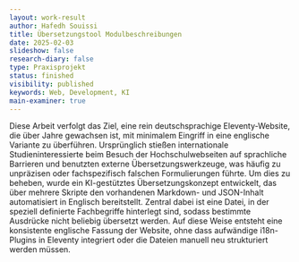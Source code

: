 ```yaml
---
layout: work-result
author: Hafedh Souissi
title: Übersetzungstool Modulbeschreibungen
date: 2025-02-03
slideshow: false
research-diary: false
type: Praxisprojekt
status: finished
visibility: published
keywords: Web, Development, KI
main-examiner: true
---
```

Diese Arbeit verfolgt das Ziel, eine rein deutschsprachige Eleventy-Website, die über Jahre gewachsen ist, mit minimalem Eingriff in eine englische Variante zu überführen. Ursprünglich stießen internationale Studieninteressierte beim Besuch der Hochschulwebseiten auf sprachliche Barrieren und benutzten externe Übersetzungswerkzeuge, was häufig zu unpräzisen oder fachspezifisch falschen Formulierungen führte. Um dies zu beheben, wurde ein KI-gestütztes Übersetzungskonzept entwickelt, das über mehrere Skripte den vorhandenen Markdown- und JSON-Inhalt automatisiert in Englisch bereitstellt. Zentral dabei ist eine Datei, in der speziell definierte Fachbegriffe hinterlegt sind, sodass bestimmte Ausdrücke nicht beliebig übersetzt werden. Auf diese Weise entsteht eine konsistente englische Fassung der Website, ohne dass aufwändige i18n-Plugins in Eleventy integriert oder die Dateien manuell neu strukturiert werden müssen.
